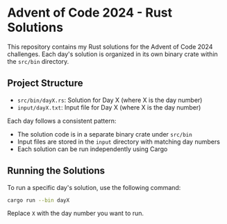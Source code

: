 # Advent of Code 2024 - Rust Solutions

This repository contains my Rust solutions for the Advent of Code 2024 challenges. Each day's solution is organized in its own binary crate within the `src/bin` directory.

## Project Structure

- `src/bin/dayX.rs`: Solution for Day X (where X is the day number)
- `input/dayX.txt`: Input file for Day X (where X is the day number)

Each day follows a consistent pattern:
- The solution code is in a separate binary crate under `src/bin`
- Input files are stored in the `input` directory with matching day numbers
- Each solution can be run independently using Cargo

## Running the Solutions

To run a specific day's solution, use the following command:

```bash
cargo run --bin dayX
```

Replace `X` with the day number you want to run.
